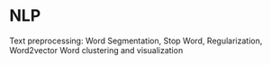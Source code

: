 # NLP

Text preprocessing: Word Segmentation, Stop Word, Regularization, Word2vector
Word clustering and visualization
